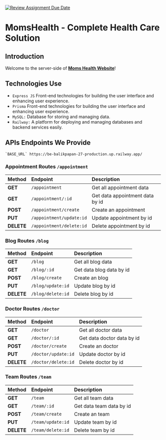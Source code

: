 [![Review Assignment Due Date](https://classroom.github.com/assets/deadline-readme-button-24ddc0f5d75046c5622901739e7c5dd533143b0c8e959d652212380cedb1ea36.svg)](https://classroom.github.com/a/yZWC7OmO)

# MomsHealth - Complete Health Care Solution

## Introduction

Welcome to the server-side of [**Moms Health Website**](https://kampus-merdeka-software-engineering.github.io/FE-Balikpapan-27/)! 

## Technologies Use

- `Express JS` Front-end technologies for building the user interface and enhancing user experience.
- `Prisma` Front-end technologies for building the user interface and enhancing user experience.
- `MySQL:` Database for storing and managing data.
- `Railway:` A platform for deploying and managing databases and backend services easily.

## APIs Endpoints We Provide

```
`BASE_URL` https://be-balikpapan-27-production.up.railway.app/
```

### Appointment Routes `/appointment`

| Method | Endpoint | Description |
| :--- | :--- | :--- |
| **GET** | `/appointment` | Get all appointment data |
| **GET** | `/appointment/:id` | Get data appointment data by id |
| **POST** | `/appointment/create` | Create an appointment |
| **PUT** | `/appointment/update:id` | Update appointment by id |
| **DELETE** | `/appointment/delete:id` | Delete appointment by id |

### Blog Routes `/blog`

| Method | Endpoint | Description |
| :--- | :--- | :--- |
| **GET** | `/blog` | Get all blog data |
| **GET** | `/blog/:id` | Get data blog data by id |
| **POST** | `/blog/create` | Create an blog |
| **PUT** | `/blog/update:id` | Update blog by id |
| **DELETE** | `/blog/delete:id` | Delete blog by id |

### Doctor Routes `/doctor`

| Method | Endpoint | Description |
| :--- | :--- | :--- |
| **GET** | `/doctor` | Get all doctor data |
| **GET** | `/doctor/:id` | Get data doctor data by id |
| **POST** | `/doctor/create` | Create an doctor |
| **PUT** | `/doctor/update:id` | Update doctor by id |
| **DELETE** | `/doctor/delete:id` | Delete doctor by id |

### Team Routes `/team`

| Method | Endpoint | Description |
| :--- | :--- | :--- |
| **GET** | `/team` | Get all team data |
| **GET** | `/team/:id` | Get data team data by id |
| **POST** | `/team/create` | Create an team |
| **PUT** | `/team/update:id` | Update team by id |
| **DELETE** | `/team/delete:id` | Delete team by id |

